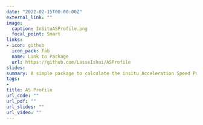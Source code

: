 ```yaml
---
date: "2022-02-15T00:00:00Z"
external_link: ""
image: 
  caption: InSituASProfile.png
  focal_point: Smart
links:
- icon: github
  icon_pack: fab
  name: Link to Package
  url: https://github.com/LasseIshoi/ASProfile
slides:
summary: A simple package to calculate the insitu Acceleration Speed Profile from GPS measures.
tags:
-
title: AS Profile
url_code: ""
url_pdf: ""
url_slides: ""
url_video: ""
---
```

